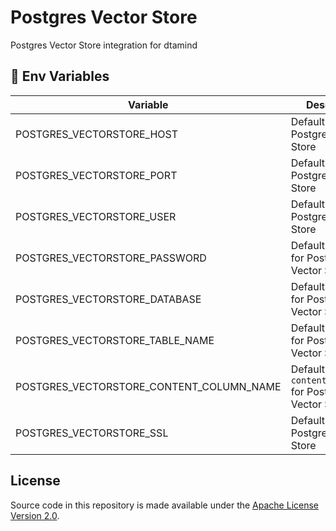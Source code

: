 # Postgres Vector Store

Postgres Vector Store integration for dtamind

## 🌱 Env Variables

| Variable                                 | Description                                           | Type    | Default     |
| ---------------------------------------- | ----------------------------------------------------- | ------- | ----------- |
| POSTGRES_VECTORSTORE_HOST                | Default `host` for Postgres Vector Store              | String  |             |
| POSTGRES_VECTORSTORE_PORT                | Default `port` for Postgres Vector Store              | Number  | 5432        |
| POSTGRES_VECTORSTORE_USER                | Default `user` for Postgres Vector Store              | String  |             |
| POSTGRES_VECTORSTORE_PASSWORD            | Default `password` for Postgres Vector Store          | String  |             |
| POSTGRES_VECTORSTORE_DATABASE            | Default `database` for Postgres Vector Store          | String  |             |
| POSTGRES_VECTORSTORE_TABLE_NAME          | Default `tableName` for Postgres Vector Store         | String  | documents   |
| POSTGRES_VECTORSTORE_CONTENT_COLUMN_NAME | Default `contentColumnName` for Postgres Vector Store | String  | pageContent |
| POSTGRES_VECTORSTORE_SSL                 | Default `ssl` for Postgres Vector Store               | Boolean | false       |

## License

Source code in this repository is made available under the [Apache License Version 2.0](https://github.com/dtamindAI/dtamind/blob/master/LICENSE.md).


